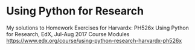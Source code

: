 # Using Python for Research

My solutions to Homework Exercises for Harvardx: PH526x Using Python for Research, EdX, Jul-Aug 2017
Course Modules https://www.edx.org/course/using-python-research-harvardx-ph526x
